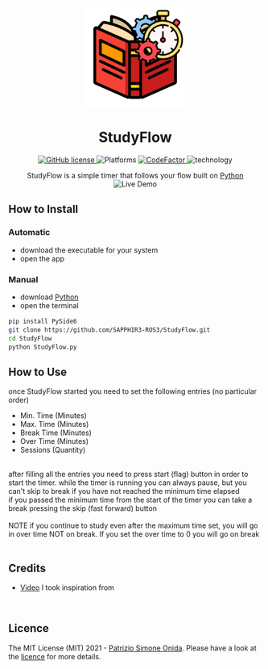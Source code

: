 <div align="center">
    <img alt = "Logo" height = "200" src = "Icon.png">
    <h1>StudyFlow</h1>
    <a href="https://github.com/SAPPHIR3-ROS3/StudyFlow">
        <img alt="GitHub license" src="https://img.shields.io/github/license/SAPPHIR3-ROS3/StudyFlow?label=Licence">
    </a>
    <img alt="Platforms" src = "https://img.shields.io/badge/platform-win--64%20%7C%20linux--64%20%7C%20osx%20%7C%20macOS-blue">
    <a href="https://www.codefactor.io/repository/github/sapphir3-ros3/studyflow">
        <img src="https://www.codefactor.io/repository/github/sapphir3-ros3/studyflow/badge" alt="CodeFactor" />
        </a>
    <img alt="technology" src = "https://img.shields.io/badge/language-python%203-blue"/>
</div>
<p align = "center">
    StudyFlow is a simple timer that follows your flow built on <a href ="https://www.python.org/">Python</a><br>
    <img alt = "Live Demo" src = "http://g.recordit.co/ixjMho2cGS.gif"/>
</p>

## How to Install
### Automatic
* download the executable for your system
* open the app
### Manual
* download <a href ="https://www.python.org/">Python</a><br>
* open the terminal
```sh
pip install PySide6
git clone https://github.com/SAPPHIR3-ROS3/StudyFlow.git
cd StudyFlow
python StudyFlow.py
```

## How to Use
once StudyFlow started you need to set the following entries (no particular order)
* Min. Time (Minutes)
* Max. Time (Minutes)
* Break Time (Minutes)
* Over Time (Minutes)
* Sessions (Quantity)
<br>
<div>
after filling all the entries you need to press start (flag) button in order to start the timer. while the timer is running you can always pause, but you can't skip to break if you have not reached the minimum time elapsed<br>
if you passed the minimum time  from the start of the timer you can take a break pressing the skip (fast forward) button<br><br>
NOTE
if you continue to study even after the maximum time set, you will go in over time NOT on break. If you set the over time to 0 you will go on break
</div>
<br>

## Credits
* <a href = "https://www.youtube.com/watch?v=bUjGZJIgse0&ab_channel=JoshChen">Video</a> I took inspiration from
<br>

## Licence

The MIT License (MIT) 2021 - <a href = "https://github.com/SAPPHIR3-ROS3">Patrizio Simone Onida</a>. Please have a look at the <a href = "LICENSE">licence</a> for more details.